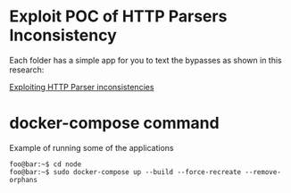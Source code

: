 # Exploit POC of HTTP Parsers Inconsistency

Each folder has a simple app for you to text the bypasses as shown in this research: 

[Exploiting HTTP Parser inconsistencies](https://rafa.hashnode.dev/exploiting-http-parsers-inconsistencies)

# docker-compose command

Example of running some of the applications

```console
foo@bar:~$ cd node
foo@bar:~$ sudo docker-compose up --build --force-recreate --remove-orphans
```